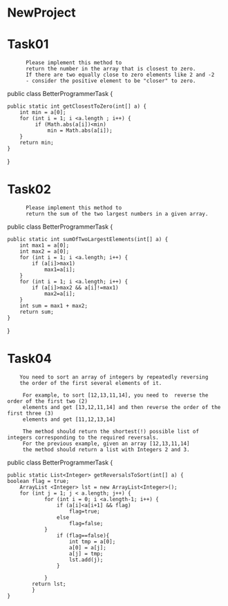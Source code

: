 # NewProject

# Task01
          Please implement this method to
          return the number in the array that is closest to zero.
          If there are two equally close to zero elements like 2 and -2
          - consider the positive element to be "closer" to zero.

public class BetterProgrammerTask {
    
    public static int getClosestToZero(int[] a) {
        int min = a[0];
        for (int i = 1; i <a.length ; i++) {
             if (Math.abs(a[i])<min)
                 min = Math.abs(a[i]);
        }
        return min;
    }
}

# Task02
          Please implement this method to
          return the sum of the two largest numbers in a given array.
         
public class BetterProgrammerTask {

    public static int sumOfTwoLargestElements(int[] a) {
        int max1 = a[0];
        int max2 = a[0];
        for (int i = 1; i <a.length; i++) {
            if (a[i]>max1)
                max1=a[i];
        }
        for (int i = 1; i <a.length; i++) {
            if (a[i]>max2 && a[i]!=max1)
                max2=a[i];
        }
        int sum = max1 + max2;
        return sum;
    }
}


# Task04
        You need to sort an array of integers by repeatedly reversing
        the order of the first several elements of it.

         For example, to sort [12,13,11,14], you need to  reverse the order of the first two (2)
         elements and get [13,12,11,14] and then reverse the order of the first three (3)
         elements and get [11,12,13,14]

         The method should return the shortest(!) possible list of integers corresponding to the required reversals.
         For the previous example, given an array [12,13,11,14]
         the method should return a list with Integers 2 and 3.


public class BetterProgrammerTask {

    public static List<Integer> getReversalsToSort(int[] a) {
    boolean flag = true;
        ArrayList <Integer> lst = new ArrayList<Integer>();
        for (int j = 1; j < a.length; j++) {
                for (int i = 0; i <a.length-1; i++) {
                    if (a[i]<a[i+1] && flag)
                        flag=true;
                    else
                        flag=false;
                }
                    if (flag==false){
                        int tmp = a[0];
                        a[0] = a[j];
                        a[j] = tmp;
                        lst.add(j);
                    }

                }
            return lst;
            }
    }

